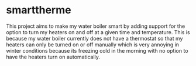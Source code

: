 # smarttherme


This project aims to make my water boiler smart by adding support for the option
to turn my heaters on and off at a given time and temperature.
This is because my water boiler currently does not have a thermostat so that my 
heaters can only be turned on or off manually which is very annoying in winter conditions
because its freezing cold in the morning with no option to have the heaters turn on automatically. 
